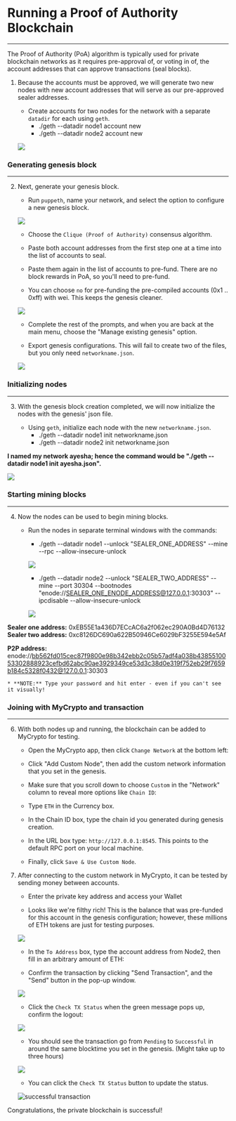 # **Running a Proof of Authority Blockchain**
---
The Proof of Authority (PoA) algorithm is typically used for private blockchain networks as it requires pre-approval of, or voting in of, the account addresses that can approve transactions (seal blocks).  

1. Because the accounts must be approved, we will generate two new nodes with new account addresses that will serve as our pre-approved sealer addresses.

    * Create accounts for two nodes for the network with a separate `datadir` for each using `geth`.
        * ./geth --datadir node1 account new
        * ./geth --datadir node2 account new


     ![](screenshots/puppeth0.PNG)
 
 ### **Generating genesis block**
 ---
 
 2. Next, generate your genesis block.

    * Run `puppeth`, name your network, and select the option to configure a new genesis block.

    ![](screenshots/puppeth1.PNG)

    * Choose the `Clique (Proof of Authority)` consensus algorithm.

    * Paste both account addresses from the first step one at a time into the list of accounts to seal.

    * Paste them again in the list of accounts to pre-fund. There are no block rewards in PoA, so you'll need to pre-fund.

    * You can choose `no` for pre-funding the pre-compiled accounts (0x1 .. 0xff) with wei. This keeps the genesis cleaner.
    
    ![](screenshots/puppeth2.PNG)

    * Complete the rest of the prompts, and when you are back at the main menu, choose the "Manage existing genesis" option.

    * Export genesis configurations. This will fail to create two of the files, but you only need `networkname.json`.

    ![](screenshots/puppeth3.PNG)

 ### **Initializing nodes**
 ---
 
3. With the genesis block creation completed, we will now initialize the nodes with the genesis' json file.

    * Using `geth`, initialize each node with the new `networkname.json`.
        * ./geth --datadir node1 init networkname.json
        * ./geth --datadir node2 init networkname.json

**I named my network ayesha; hence the command would be "./geth --datadir node1 init ayesha.json".**
        
   
   ![](screenshots/node1.PNG)
        

### **Starting mining blocks**
 ---

4. Now the nodes can be used to begin mining blocks.

    * Run the nodes in separate terminal windows with the commands:
        *  ./geth --datadir node1 --unlock "SEALER_ONE_ADDRESS" --mine --rpc --allow-insecure-unlock
        
        ![](screenshots/nodes_1.PNG)
        
        *  ./geth --datadir node2 --unlock "SEALER_TWO_ADDRESS" --mine --port 30304 --bootnodes "enode://SEALER_ONE_ENODE_ADDRESS@127.0.0.1:30303" --ipcdisable --allow-insecure-unlock
        
        ![](screenshots/nodes_2.PNG)
        
 **Sealer one address:**  0xEB55E1a436D7ECcAC6a2f062ec290A0Bd4D76132
 **Sealer two address:**  0xc8126DC690a622B50946Ce6029bF3255E594e5Af
        
 **P2P address:**          enode://bb562fd015cec87f9800e98b342ebb2c05b57adf4a038b4385510053302888923cefbd62abc90ae3929349ce53d3c38d0e319f752eb29f7659b184c5328f0432@127.0.0.1:30303
    
    * **NOTE:** Type your password and hit enter - even if you can't see it visually!
        
 ### **Joining with MyCrypto and transaction**
 ---
 
 6. With both nodes up and running, the blockchain can be added to MyCrypto for testing.

    * Open the MyCrypto app, then click `Change Network` at the bottom left:

    * Click "Add Custom Node", then add the custom network information that you set in the genesis.

    * Make sure that you scroll down to choose `Custom` in the "Network" column to reveal more options like `Chain ID`:

    * Type `ETH` in the Currency box.
    
    * In the Chain ID box, type the chain id you generated during genesis creation.

    * In the URL box type: `http://127.0.0.1:8545`.  This points to the default RPC port on your local machine.

    * Finally, click `Save & Use Custom Node`. 
    
    
7. After connecting to the custom network in MyCrypto, it can be tested by sending money between accounts.

    * Enter the private key address and access your Wallet
    
    * Looks like we're filthy rich! This is the balance that was pre-funded for this account in the genesis configuration; however, these millions of ETH tokens are just for testing purposes.   

    ![](screenshots/wallet2.PNG)

    * In the `To Address` box, type the account address from Node2, then fill in an arbitrary amount of ETH:

    * Confirm the transaction by clicking "Send Transaction", and the "Send" button in the pop-up window.  

    ![](screenshots/wallet3.PNG)

    * Click the `Check TX Status` when the green message pops up, confirm the logout:

    ![](screenshots/wallet4.PNG)

    * You should see the transaction go from `Pending` to `Successful` in around the same blocktime you set in the genesis. (Might take up to three hours)
     
     ![](screenshots/wallet5.PNG)
     
    * You can click the `Check TX Status` button to update the status.

    ![successful transaction](Images/transaction-status.png)

Congratulations, the private blockchain is successful!
